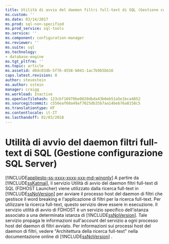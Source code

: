 ```yaml
---
title: Utilità di avvio del daemon filtri full-text di SQL (Gestione configurazione SQL Server) | Microsoft Docs
ms.custom: ''
ms.date: 03/14/2017
ms.prod: sql-non-specified
ms.prod_service: sql-tools
ms.service: ''
ms.component: configuration-manager
ms.reviewer: ''
ms.suite: sql
ms.technology:
- database-engine
ms.tgt_pltfrm: ''
ms.topic: article
ms.assetid: d0dc03db-5f76-4558-b041-1ac7b9b5bb16
caps.latest.revision: 8
author: stevestein
ms.author: sstein
manager: craigg
ms.workload: Inactive
ms.openlocfilehash: 123cbf16970be0820dbda43b0eb51a5e1bca4852
ms.sourcegitcommit: c556eaf60a49af7025db35b7aa14beb76a8158c5
ms.translationtype: HT
ms.contentlocale: it-IT
ms.lasthandoff: 02/03/2018
---
```

# <a name="sql-full-text-filter-daemon-launcher-sql-server-configuration-manager"></a>Utilità di avvio del daemon filtri full-text di SQL (Gestione configurazione SQL Server)
[!INCLUDE[appliesto-ss-xxxx-xxxx-xxx-md-winonly](../../includes/appliesto-ss-xxxx-xxxx-xxx-md-winonly.md)]
A partire da [!INCLUDE[ssKatmai](../../includes/sskatmai-md.md)], il servizio Utilità di avvio del daemon filtri full-text di SQL (FDHOST Launcher) viene utilizzato dalla ricerca full-text in [!INCLUDE[ssNoVersion](../../includes/ssnoversion-md.md)] per avviare il processo host del daemon di filtri che gestisce il word breaking e l'applicazione di filtri per la ricerca full-text. Per utilizzare la ricerca full-text, questo servizio deve essere in esecuzione. Il servizio utilità di avvio di FDHOST è un servizio specifico dell'istanza associato a una determinata istanza di [!INCLUDE[ssNoVersion](../../includes/ssnoversion-md.md)]. Tale servizio propaga le informazioni sull'account del servizio a ogni processo host del daemon di filtri avviato. Per informazioni sui processi host del daemon di filtri, vedere "Architettura della ricerca full-text" nella documentazione online di [!INCLUDE[ssNoVersion](../../includes/ssnoversion-md.md)] .  
  
  
